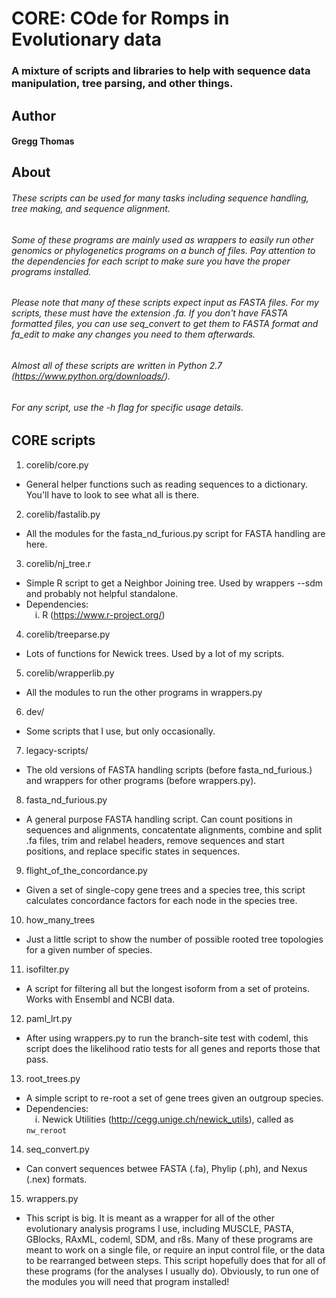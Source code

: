 # CORE: COde for Romps in Evolutionary data
### A mixture of scripts and libraries to help with sequence data manipulation, tree parsing, and other things.

## Author
#### Gregg Thomas

## About
###### These scripts can be used for many tasks including sequence handling, tree making, and sequence alignment.
###### Some of these programs are mainly used as wrappers to easily run other genomics or phylogenetics programs on a bunch of files. Pay attention to the dependencies for each script to make sure you have the proper programs installed.
###### Please note that many of these scripts expect input as FASTA files. For my scripts, these *must have the extension .fa*. If you don't have FASTA formatted files, you can use seq_convert to get them to FASTA format and fa_edit to make any changes you need to them afterwards.

###### Almost all of these scripts are written in Python 2.7 (https://www.python.org/downloads/).
###### For any script, use the -h flag for specific usage details.

## CORE scripts

1. corelib/core.py
  * General helper functions such as reading sequences to a dictionary. You'll have to look to see what all is there.
2. corelib/fastalib.py
  * All the modules for the fasta_nd_furious.py script for FASTA handling are here.
3. corelib/nj_tree.r
  * Simple R script to get a Neighbor Joining tree. Used by wrappers --sdm and probably not helpful standalone.
  * Dependencies:</br>
&emsp;i. R (https://www.r-project.org/)
4. corelib/treeparse.py
  * Lots of functions for Newick trees. Used by a lot of my scripts.
5. corelib/wrapperlib.py
  * All the modules to run the other programs in wrappers.py
6. dev/
  * Some scripts that I use, but only occasionally.
7. legacy-scripts/
  * The old versions of FASTA handling scripts (before fasta_nd_furious.) and wrappers for other programs (before wrappers.py).
8. fasta_nd_furious.py
  * A general purpose FASTA handling script. Can count positions in sequences and alignments, concatentate alignments, combine and split .fa files, trim and relabel headers, remove sequences and start positions, and replace specific states in sequences.
9. flight_of_the_concordance.py
  * Given a set of single-copy gene trees and a species tree, this script calculates concordance factors for each node in the species tree.
10. how\_many\_trees
  * Just a little script to show the number of possible rooted tree topologies for a given number of species.
11. isofilter.py
  * A script for filtering all but the longest isoform from a set of proteins. Works with Ensembl and NCBI data.
12. paml_lrt.py
  * After using wrappers.py to run the branch-site test with codeml, this script does the likelihood ratio tests for all genes and reports those that pass.
13. root_trees.py
  * A simple script to re-root a set of gene trees given an outgroup species.
  * Dependencies:</br>
&emsp;i. Newick Utilities (http://cegg.unige.ch/newick_utils), called as `nw_reroot`</br>
14. seq_convert.py
  * Can convert sequences betwee FASTA (.fa), Phylip (.ph), and Nexus (.nex) formats.
15. wrappers.py
  * This script is big. It is meant as a wrapper for all of the other evolutionary analysis programs I use, including MUSCLE, PASTA, GBlocks, RAxML, codeml, SDM, and r8s. Many of these programs are meant to work on a single file, or require an input control file, or the data to be rearranged between steps. This script hopefully does that for all of these programs (for the analyses I usually do). Obviously, to run one of the modules you will need that program installed!

##